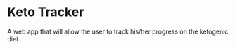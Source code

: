 # Keto Tracker

A web app that will allow the user to track his/her progress on the ketogenic diet.
